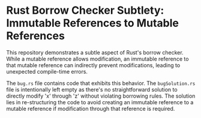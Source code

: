 # Rust Borrow Checker Subtlety: Immutable References to Mutable References

This repository demonstrates a subtle aspect of Rust's borrow checker.  While a mutable reference allows modification, an immutable reference to that mutable reference can indirectly prevent modifications, leading to unexpected compile-time errors.

The `bug.rs` file contains code that exhibits this behavior. The `bugSolution.rs` file is intentionally left empty as there's no straightforward solution to directly modify 'x' through 'z' without violating borrowing rules. The solution lies in re-structuring the code to avoid creating an immutable reference to a mutable reference if modification through that reference is required.